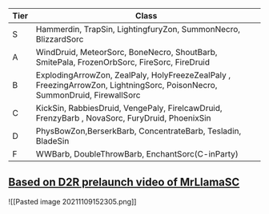 | Tier | Class                                                                                                                     | 
| ---- | ------------------------------------------------------------------------------------------------------------------------- |
| S    | Hammerdin, TrapSin, LightingfuryZon, SummonNecro, BlizzardSorc                                                                |
| A    | WindDruid, MeteorSorc, BoneNecro, ShoutBarb, SmitePala, FrozenOrbSorc, FireSorc, FireDruid                                |
| B    | ExplodingArrowZon, ZealPaly, HolyFreezeZealPaly , FreezingArrowZon, LightningSorc, PoisonNecro, SummonDruid, FirewallSorc |
| C    | KickSin, RabbiesDruid, VengePaly, FirelcawDruid, FrenzyBarb , NovaSorc, FuryDruid, PhoenixSin                             |
| D    | PhysBowZon,BerserkBarb, ConcentrateBarb, Tesladin, BladeSin                                                               |
| F    | WWBarb, DoubleThrowBarb, EnchantSorc(C-inParty)                                                                           |


## [Based on D2R prelaunch video of MrLlamaSC](https://www.youtube.com/watch?v=IUldSKi9j7Y)

![[Pasted image 20211109152305.png]]